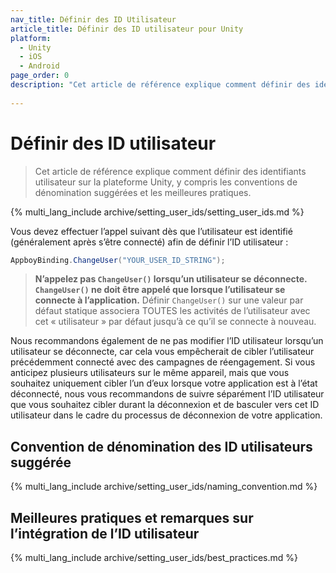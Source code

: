 ```yaml
---
nav_title: Définir des ID Utilisateur
article_title: Définir des ID utilisateur pour Unity
platform: 
  - Unity
  - iOS
  - Android
page_order: 0
description: "Cet article de référence explique comment définir des identifiants utilisateur sur la plateforme Unity, y compris les conventions de dénomination suggérées et les meilleures pratiques."
 
---
```


# Définir des ID utilisateur

> Cet article de référence explique comment définir des identifiants utilisateur sur la plateforme Unity, y compris les conventions de dénomination suggérées et les meilleures pratiques.

{% multi_lang_include archive/setting_user_ids/setting_user_ids.md %}

Vous devez effectuer l’appel suivant dès que l’utilisateur est identifié (généralement après s’être connecté) afin de définir l’ID utilisateur :

```csharp
AppboyBinding.ChangeUser("YOUR_USER_ID_STRING");
```

>  **N’appelez pas `ChangeUser()` lorsqu’un utilisateur se déconnecte. `ChangeUser()` ne doit être appelé que lorsque l’utilisateur se connecte à l’application.** Définir `ChangeUser()` sur une valeur par défaut statique associera TOUTES les activités de l’utilisateur avec cet « utilisateur » par défaut jusqu’à ce qu’il se connecte à nouveau.

Nous recommandons également de ne pas modifier l’ID utilisateur lorsqu’un utilisateur se déconnecte, car cela vous empêcherait de cibler l’utilisateur précédemment connecté avec des campagnes de réengagement. Si vous anticipez plusieurs utilisateurs sur le même appareil, mais que vous souhaitez uniquement cibler l’un d’eux lorsque votre application est à l’état déconnecté, nous vous recommandons de suivre séparément l’ID utilisateur que vous souhaitez cibler durant la déconnexion et de basculer vers cet ID utilisateur dans le cadre du processus de déconnexion de votre application.

## Convention de dénomination des ID utilisateurs suggérée

{% multi_lang_include archive/setting_user_ids/naming_convention.md %}

## Meilleures pratiques et remarques sur l’intégration de l’ID utilisateur

{% multi_lang_include archive/setting_user_ids/best_practices.md %}

[1]: {{site.baseurl}}/developer_guide/rest_api/user_data/#user-data
[2]: {{site.baseurl}}/api/endpoints/messaging/
